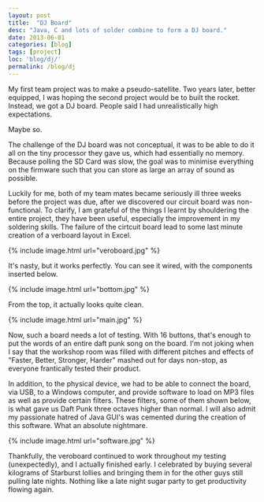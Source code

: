```yaml
---
layout: post
title:  "DJ Board"
desc: "Java, C and lots of solder combine to form a DJ board."
date: 2013-06-01
categories: [blog]
tags: [project]
loc: 'blog/dj/'
permalink: /blog/dj
---
```


My first team project was to make a pseudo-satellite. Two years later, better equipped, I was hoping the second
project would be to built the rocket. Instead, we got a DJ board. People said I had unrealistically high expectations.

Maybe so.

The challenge of the DJ board was not conceptual, it was to be able to do it all on the tiny processor they gave us,
which had essentially no memory. Because polling the SD Card was slow, the goal was to minimise everything on the firmware such
that you can store as large an array of sound as possible.


Luckily for me, both of my team mates became seriously ill three weeks before the project was due, after we discovered our
circuit board was non-functional. To clarify, I am grateful of the things I learnt by shouldering the entire project, they have
been useful, especially the improvement in my soldering skills. The failure of the cirtcuit board lead to some last minute
creation of a verboard layout in Excel.

{% include image.html url="veroboard.jpg"  %}

It's nasty, but it works perfectly. You can see it wired, with the components inserted below.

{% include image.html url="bottom.jpg"  %}

From the top, it actually looks quite clean.

{% include image.html url="main.jpg"  %}

Now, such a board needs a lot of testing. With 16 buttons, that's enough to put the words of an entire daft punk song on the board. I'm not joking
when I say that the workshop room was filled with different pitches and effects of "Faster, Better, Stronger, Harder" mashed out for days non-stop, as
everyone frantically tested their product.

In addition, to the physical device, we had to be able to connect the board, via USB, to a Windows computer, and provide software to load on
    MP3 files as well as provide certain filters. These filters, some of them shown below, is what gave us Daft Punk three octaves higher than normal.
I will also admit my passionate hatred of Java GUI's was cemented during the creation of this software. What an absolute nightmare.

{% include image.html url="software.jpg"  %}

Thankfully, the veroboard continued to work throughout my testing (unexpectedly), and I actually finished early.
    I celebrated by buying several kilograms of Starburst lollies and bringing them in for the other guys still pulling late nights. Nothing like
a late night sugar party to get productivity flowing again.
